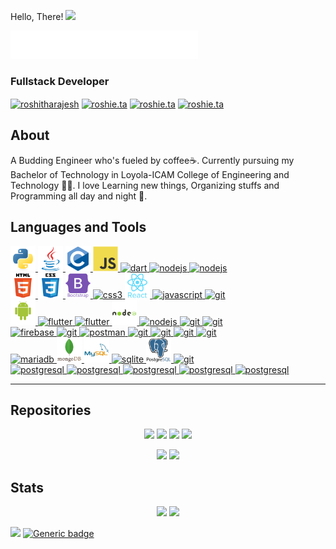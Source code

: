 <p align="left">
   Hello, There!  <img src="https://raw.githubusercontent.com/MindLaborDev/MindLaborDev/master/wave.gif" width="30">
</p>

<div align="left">
 <a href="https://roshita.vercel.app/"><img src="title.svg" width="300" alt="I'm Roshita"></a>
  <h3> Fullstack Developer </h3>
</div>
<a href="https://www.linkedin.com/in/roshitha-r/" target="blank"><img align="center" src="https://raw.githubusercontent.com/rahuldkjain/github-profile-readme-generator/master/src/images/icons/Social/linked-in-alt.svg" alt="roshitharajesh" height="20" width="20" /></a>
<a href="https://instagram.com/roshie.ta" target="blank"><img align="center" src="https://raw.githubusercontent.com/rahuldkjain/github-profile-readme-generator/master/src/images/icons/Social/instagram.svg" alt="roshie.ta" height="20" width="30" /></a>
<a href=https://twitter.com/roshie_ta" target="blank"><img align="center" src="https://user-images.githubusercontent.com/67852344/177448584-61683f48-eef2-4c55-b33b-de7f4ffd1e86.png" alt="roshie.ta" height="35" width="35" /></a>
<a href="https://github.com/roshie" target="blank"><img align="center" src="https://user-images.githubusercontent.com/67852344/176813965-043bfaf6-2e50-44e3-bd15-a30c143c78b8.png" alt="roshie.ta" height="20" width="20" /></a>

## About

A Budding Engineer who's fueled by coffee☕. Currently pursuing my Bachelor of Technology in Loyola-ICAM College of Engineering and Technology 👩‍🎓. I love Learning new things, Organizing stuffs and Programming all day and night 🌛.

## Languages and Tools

<p align="left"> 
<a href="https://www.python.org" target="_blank"> <img src="https://raw.githubusercontent.com/devicons/devicon/master/icons/python/python-original.svg" alt="python" width="40" height="40"/> </a> 
<a href="https://www.java.com" target="_blank"> <img src="https://raw.githubusercontent.com/devicons/devicon/master/icons/java/java-original.svg" alt="java" width="40" height="40"/> </a> 
<a href="https://www.cprogramming.com/" target="_blank"> <img src="https://raw.githubusercontent.com/devicons/devicon/master/icons/c/c-original.svg" alt="c" width="40" height="40"/> </a> 
<a href="https://developer.mozilla.org/en-US/docs/Web/JavaScript" target="_blank"> <img src="https://raw.githubusercontent.com/devicons/devicon/master/icons/javascript/javascript-original.svg" alt="javascript" width="40" height="40"/> </a> 
<a href="https://dart.dev" target="_blank"> <img src="https://www.vectorlogo.zone/logos/dartlang/dartlang-icon.svg" alt="dart" width="40" height="40"/> </a>
<a href="https://www.typescriptlang.org" target="_blank"> <img src="https://user-images.githubusercontent.com/67852344/176737805-3bd55a64-03a8-46a2-9378-6cc4e6da7904.png" alt="nodejs" width="40" height="40"/> </a>
<a href="https://nodejs.org" target="_blank"> <img src="https://user-images.githubusercontent.com/67852344/176846270-433bd5d2-d937-4e0c-91f0-ec930ab51ecf.png" alt="nodejs" width="40" height="30"/> </a> 

<br>
<a href="https://www.w3.org/html/" target="_blank"> <img src="https://raw.githubusercontent.com/devicons/devicon/master/icons/html5/html5-original-wordmark.svg" alt="html5" width="40" height="40"/> </a> 
<a href="https://www.w3schools.com/css/" target="_blank"> <img src="https://raw.githubusercontent.com/devicons/devicon/master/icons/css3/css3-original-wordmark.svg" alt="css3" width="40" height="40"/> </a> 
<a href="https://getbootstrap.com" target="_blank"> <img src="https://raw.githubusercontent.com/devicons/devicon/master/icons/bootstrap/bootstrap-plain-wordmark.svg" alt="bootstrap" width="40" height="40"/> </a>
<a href="https://www.w3schools.com/css/" target="_blank"> <img src="https://user-images.githubusercontent.com/67852344/176736458-2b1f630a-8a14-4ab6-b93f-89a49051d026.png" alt="css3" width="40" height="40"/> </a> <a href="https://reactjs.org/" target="_blank"> <img src="https://raw.githubusercontent.com/devicons/devicon/master/icons/react/react-original-wordmark.svg" alt="react" width="40" height="40"/> </a>  
<a href="https://developer.mozilla.org/en-US/docs/Web/JavaScript" target="_blank"> <img src="https://user-images.githubusercontent.com/67852344/176737022-e8e2ad11-0bef-4635-889d-7fa0f05c1d41.png" alt="javascript" width="40" height="40"/> </a> 
<a href="https://git-scm.com/" target="_blank"> <img src="https://user-images.githubusercontent.com/67852344/176738819-f64b269f-18ae-46af-ae78-2bbdf0710c60.png" alt="git" width="40" height="40"/> </a> 
<br>
<a href="https://developer.android.com" target="_blank"> <img src="https://raw.githubusercontent.com/devicons/devicon/master/icons/android/android-original-wordmark.svg" alt="android" width="40" height="40"/> </a> 
<a href="https://flutter.dev" target="_blank"> <img src="https://www.vectorlogo.zone/logos/flutterio/flutterio-icon.svg" alt="flutter" width="40" height="40"/> </a>
<a href="https://reactnative.dev" target="_blank"> <img src="https://user-images.githubusercontent.com/67852344/176849078-505278fa-5b6b-4fb9-b1c5-6f1ca768313f.png" alt="flutter" width="40" height="40"/> </a>
<a href="https://nodejs.org" target="_blank"> <img src="https://raw.githubusercontent.com/devicons/devicon/master/icons/nodejs/nodejs-original-wordmark.svg" alt="nodejs" width="40" height="40"/> </a> 
<a href="https://nodejs.org" target="_blank"> <img src="https://user-images.githubusercontent.com/67852344/176846869-c30ae859-5b12-454e-b650-f6d1c510dbd4.png" alt="nodejs" width="40" height="40"/> </a>
<a href="https://git-scm.com/" target="_blank"> <img src="https://user-images.githubusercontent.com/67852344/176735927-a0ff96fa-ce72-4175-93cd-278d447de9eb.png" alt="git" width="40" height="40"/> </a> 
<a href="https://djangoproject.com/" target="_blank"> <img src="https://user-images.githubusercontent.com/67852344/176848775-6ca9d2c9-ddbb-43d2-ae84-0cc5d52c3e04.png" alt="git" width="40" height="40"/> </a>
<br>
<a href="https://firebase.google.com/" target="_blank"> <img src="https://www.vectorlogo.zone/logos/firebase/firebase-icon.svg" alt="firebase" width="40" height="40"/> </a> 
<a href="https://git-scm.com/" target="_blank"> <img src="https://www.vectorlogo.zone/logos/git-scm/git-scm-icon.svg" alt="git" width="40" height="40"/> </a> 
  <a href="https://postman.com" target="_blank"> <img src="https://www.vectorlogo.zone/logos/getpostman/getpostman-icon.svg" alt="postman" width="40" height="40"/> </a> 
<a href="https://fastapi.tiangolo.com/" target="_blank"> <img src="https://user-images.githubusercontent.com/67852344/176734025-73c9c512-d3da-4574-82e9-8ebe1247329d.png" alt="git" width="40" height="40"/> </a> 
<a href="https://fastapi.tiangolo.com/" target="_blank"> <img src="https://user-images.githubusercontent.com/67852344/176739680-838a96fd-678d-4a17-9eac-a5e9f4c524e3.png" alt="git" width="40" height="40"/> </a> 
<a href="https://eth-brownie.readthedocs.io/en/stable/" target="_blank"> <img src="https://user-images.githubusercontent.com/67852344/176847691-986d9dac-eaf9-4afe-961f-8893fb2a7b55.png" alt="git" width="40" height="40"/> </a> 
<a href="https://hardhat.org" target="_blank"> <img src="https://user-images.githubusercontent.com/67852344/176848100-6c89dcff-7e94-44ec-82b0-e0dd40dc5917.png" alt="git" width="40" height="40"/> </a> 


<br>
 <a href="https://mariadb.org/" target="_blank"> <img src="https://www.vectorlogo.zone/logos/mariadb/mariadb-icon.svg" alt="mariadb" width="40" height="40"/> </a>  <a href="https://www.mongodb.com/" target="_blank"> <img src="https://raw.githubusercontent.com/devicons/devicon/master/icons/mongodb/mongodb-original-wordmark.svg" alt="mongodb" width="40" height="40"/> </a> <a href="https://www.mysql.com/" target="_blank"> <img src="https://raw.githubusercontent.com/devicons/devicon/master/icons/mysql/mysql-original-wordmark.svg" alt="mysql" width="40" height="40"/> </a>
  <a href="https://www.sqlite.org/" target="_blank"> <img src="https://www.vectorlogo.zone/logos/sqlite/sqlite-icon.svg" alt="sqlite" width="40" height="40"/> </a> 
<a href="https://www.postgresql.org" target="_blank"> <img src="https://raw.githubusercontent.com/devicons/devicon/master/icons/postgresql/postgresql-original-wordmark.svg" alt="postgresql" width="40" height="40"/> </a> 
<a href="https://git-scm.com/" target="_blank"> <img src="https://user-images.githubusercontent.com/67852344/176738449-dc1f94b5-d935-4f3a-a2f4-8c456f849a71.png" alt="git" width="40" height="40"/> </a> 
<br>
<a href="https://www.postgresql.org" target="_blank"> <img src="https://user-images.githubusercontent.com/67852344/176739830-a2cf170f-4437-4fcd-96ca-b353ab366992.png" alt="postgresql" width="40" height="40"/> </a> 
<a href="https://www.postgresql.org" target="_blank"> <img src="https://user-images.githubusercontent.com/67852344/176740205-0949e989-1eb3-4a6e-9cce-658dfed6fbd6.png" alt="postgresql" width="40" height="40"/> </a> 
<a href="https://www.postgresql.org" target="_blank"> <img src="https://user-images.githubusercontent.com/67852344/176740527-0349ae71-8df9-42b8-beda-f11c47520f1e.png" alt="postgresql" width="40" height="40"/> </a> 
<a href="https://www.postgresql.org" target="_blank"> <img src="https://user-images.githubusercontent.com/67852344/176849487-12cdf559-59ab-4014-b2ed-ea29a2e3c206.png" alt="postgresql" width="40" height="40"/> </a> 
<a href="https://www.postgresql.org" target="_blank"> <img src="https://user-images.githubusercontent.com/67852344/176849727-4c03263c-4284-4370-b01c-d98ef3f47f2f.png" alt="postgresql" width="40" height="40"/> </a> 

</p>

<hr>

## Repositories

<div align="center">
  <a href="https://github.com/roshie/PhotoBook"><img src="https://github-readme-stats.vercel.app/api/pin/?username=roshie&repo=PhotoBook&theme=radical&bg_color=0d1117&text_color=FFF"/></a>
     <a href="https://github.com/roshie/switcher-flutter"><img src="https://github-readme-stats.vercel.app/api/pin/?username=roshie&repo=switcher-flutter&theme=radical&bg_color=0d1117&text_color=FFF" /></a>
   <a href="https://github.com/roshie/gesture-based-cursor-control"><img src="https://github-readme-stats.vercel.app/api/pin/?username=roshie&repo=gesture-based-cursor-control&theme=radical&bg_color=0d1117&text_color=FFF" /></a>
      <a href="https://github.com/roshie/graphique-nft"><img src="https://github-readme-stats.vercel.app/api/pin/?username=roshie&repo=graphique-nft&theme=radical&bg_color=0d1117&text_color=FFF" /></a>

  <a href="https://github.com/roshie/Potato-the-Bot"><img src="https://github-readme-stats.vercel.app/api/pin/?username=roshie&repo=Potato-the-Bot&theme=radical&bg_color=0d1117&text_color=FFF"/></a>
  <a href="https://github.com/roshie/CoinSwap"><img src="https://github-readme-stats.vercel.app/api/pin/?username=roshie&repo=CoinSwap&theme=radical&bg_color=0d1117&text_color=FFF" /></a>
</div>

## Stats

<p align="center">
  <img src="https://github-readme-stats.vercel.app/api?username=roshie&show_icons=true&count_private=true&theme=radical&bg_color=0d1117&text_color=FFF"  width="400"> 
  <img src="http://github-readme-streak-stats.herokuapp.com?user=roshie&theme=radical&&background=0d1117&text_color=FFF&border=FFF&dates=FFF"  width="400">
</p> 
<!-- 
<p align="center">
  <img src="https://activity-graph.herokuapp.com/graph?username=roshie&theme=redical&bg_color=0d1117&color=FFF" width="800"> 
</p> -->

![](https://komarev.com/ghpvc/?username=roshie&color=blueviolet)  [![Generic badge](https://img.shields.io/badge/Contact-Me-green.svg)](https://www.roshie.tech/contact)

